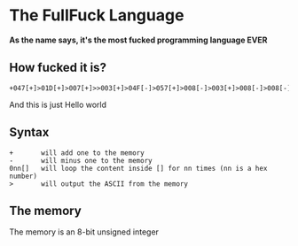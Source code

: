 # The FullFuck Language
**As the name says, it's the most fucked programming language EVER**

## How fucked it is?
```
+047[+]>01D[+]>007[+]>>003[+]>04F[-]>057[+]>008[-]>003[+]>008[-]>008[-]>043[-]>
```
And this is just Hello world

## Syntax
```
+       will add one to the memory
-       will minus one to the memory
0nn[]   will loop the content inside [] for nn times (nn is a hex number)
>       will output the ASCII from the memory
```


## The memory
The memory is an 8-bit unsigned integer